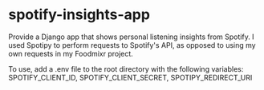 # spotify-insights-app
Provide a Django app that shows personal listening insights from Spotify.
I used Spotipy to perform requests to Spotify's API, as opposed to using my own requests in my Foodmixr project.

To use, add a .env file to the root directory with the following variables:
    SPOTIFY_CLIENT_ID,
    SPOTIFY_CLIENT_SECRET,
    SPOTIPY_REDIRECT_URI
